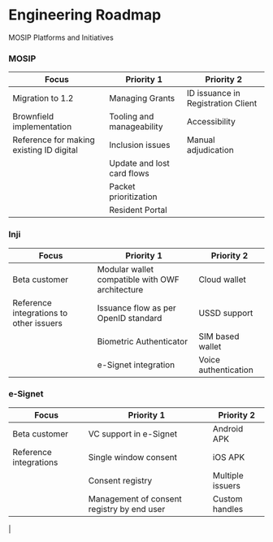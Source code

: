 # Engineering Roadmap

MOSIP Platforms and Initiatives

### MOSIP

|        Focus       |    Priority 1     |     Priority 2     |
|--------------------|-------------------|--------------------|
|Migration to 1.2    |   Managing Grants | ID issuance in Registration Client|
|Brownfield implementation|Tooling and manageability| Accessibility|
|Reference for making existing ID digital|Inclusion issues|Manual adjudication|
||Update and lost card flows||
||Packet prioritization||
||Resident Portal||


### Inji

|        Focus       |    Priority 1     |     Priority 2     |
|--------------------|-------------------|--------------------|
|Beta customer|Modular wallet compatible with OWF architecture|Cloud wallet|
|Reference integrations to other issuers|Issuance flow as per OpenID standard|USSD support|
||Biometric Authenticator|SIM based wallet|
||e-Signet integration|Voice authentication|


### e-Signet

|        Focus       |    Priority 1     |     Priority 2     |
|--------------------|-------------------|--------------------|
|Beta customer|VC support in e-Signet|Android APK|
|Reference integrations|Single window consent|iOS APK|
||Consent registry|Multiple issuers|
||Management of consent registry by end user|Custom handles|


|



